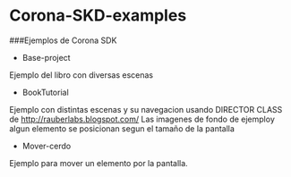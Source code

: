 Corona-SKD-examples
===================

###Ejemplos de Corona SDK 

* Base-project

Ejemplo del libro con diversas escenas


* BookTutorial

Ejemplo con distintas escenas y su navegacion usando DIRECTOR CLASS de http://rauberlabs.blogspot.com/
Las imagenes de fondo de ejemploy algun elemento se posicionan segun el tamaño de la pantalla


* Mover-cerdo

Ejemplo para mover un elemento por la pantalla.

